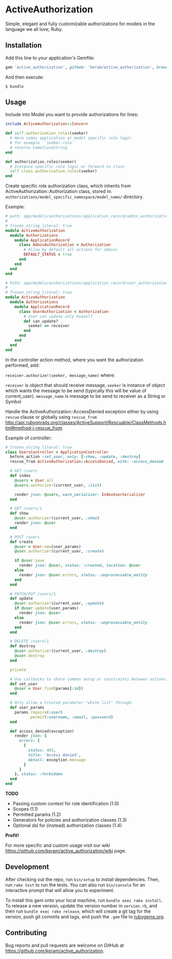 # ActiveAuthorization

Simple, elegant and fully customizable authorizations for models in the language we all love; Ruby.

## Installation

Add this line to your application's Gemfile:

```ruby
gem 'active_authorization', github: 'keram/active_authorization', branch: '0-1-stable'
```

And then execute:

    $ bundle

## Usage

Include into Model you want to provide authorizations for lines:

```ruby
include ActiveAuthorization::Concern

def self.authorization_roles(seeker)
  # Here comes application or model specific role logic
  # for example ``seeker.role``
  # returns CamelCaseString
end

def authorization_roles(seeker)
  # Instance specific role logic or forward to class
  self.class.authorization_roles(seeker)
end

```

Create specific role authorization class, which inherits
from ActiveAuthorization::Authorization class, stored in:
``authorizations/model_specific_namespace/model_name/`` directory.

Example:

```ruby
# path: app/models/authorizations/application_record/admin_authorization.rb
#
# frozen_string_literal: true
module ActiveAuthorization
  module Authorizations
    module ApplicationRecord
      class AdminAuthorization < Authorization
        # Allow by default all actions for admins
        DEFAULT_STATUS = true
      end
    end
  end
end
```
```ruby
# Path: app/models/authorizations/application_record/user_authorization.rb
#
# frozen_string_literal: true
module ActiveAuthorization
  module Authorizations
    module ApplicationRecord
      class UserAuthorization < Authorization
        # User can update only himself
        def can_update?
          seeker == receiver
        end
      end
    end
  end
end
```

In the controller action method, where you want the authorization performed, add:

``receiver.authorize!(seeker, message_name)`` where:

``receiver`` is object that should receive message,
``seeker`` is instance of object which wants the message to be send (typically this will be value of current_user).
``message_name`` is message to be send to receiver as a String or Symbol


Handle the ActiveAuthorization::AccessDenied exception either by using
``rescue`` clause or globally using ``rescue_from``
http://api.rubyonrails.org/classes/ActiveSupport/Rescuable/ClassMethods.html#method-i-rescue_from

Example of controller:

```ruby
# frozen_string_literal: true
class UsersController < ApplicationController
  before_action :set_user, only: [:show, :update, :destroy]
  rescue_from ActiveAuthorization::AccessDenied, with: :access_denied

  # GET /users
  def index
    @users = User.all
    @users.authorize!(current_user, :list)

    render json: @users, each_serializer: IndexUserSerializer
  end

  # GET /users/1
  def show
    @user.authorize!(current_user, :show)
    render json: @user
  end

  # POST /users
  def create
    @user = User.new(user_params)
    @user.authorize!(current_user, :create)

    if @user.save
      render json: @user, status: :created, location: @user
    else
      render json: @user.errors, status: :unprocessable_entity
    end
  end

  # PATCH/PUT /users/1
  def update
    @user.authorize!(current_user, :update)
    if @user.update(user_params)
      render json: @user
    else
      render json: @user.errors, status: :unprocessable_entity
    end
  end

  # DELETE /users/1
  def destroy
    @user.authorize!(current_user, :destroy)
    @user.destroy
  end

  private

  # Use callbacks to share common setup or constraints between actions.
  def set_user
    @user = User.find(params[:id])
  end

  # Only allow a trusted parameter "white list" through.
  def user_params
    params.require(:user)
          .permit(:username, :email, :password)
  end

  def access_denied(exception)
    render json: {
      errors: [
        {
          status: 403,
          title: 'Access denied',
          detail: exception.message
        }
      ]
    }, status: :forbidden
  end
end
```

**TODO**

 - Passing custom context for role identification (1.0)
 - Scopes (1.1)
 - Permitted params (1.2)
 - Generators for policies and authorization classes (1.3)
 - Optional dsl for (instead) authorization classes (1.4)

**Profit!**


For more specific and custom usage visit our wiki
https://github.com/keram/active_authorization/wiki page.

## Development

After checking out the repo, run `bin/setup` to install dependencies. Then, run `rake test` to run the tests. You can also run `bin/console` for an interactive prompt that will allow you to experiment.

To install this gem onto your local machine, run `bundle exec rake install`. To release a new version, update the version number in `version.rb`, and then run `bundle exec rake release`, which will create a git tag for the version, push git commits and tags, and push the `.gem` file to [rubygems.org](https://rubygems.org).

## Contributing

Bug reports and pull requests are welcome on GitHub at https://github.com/keram/active_authorization.


